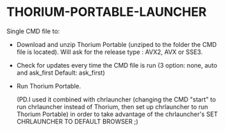 # THORIUM-PORTABLE-LAUNCHER
Single CMD file to:
* Download and unzip Thorium Portable (unziped to the folder the CMD file is located). Will ask for the release type : AVX2, AVX or SSE3.
* Check for updates every time the CMD file is run (3 option: none, auto and ask_first Default: ask_first)
* Run Thorium Portable.

  (PD.I used it combined with chrlauncher (changing the CMD "start" to run chrlauncher instead of Thorium, then set up chrlauncher to run Thorium Portable) in order to take advantage of the chrlauncher's SET CHRLAUNCHER TO DEFAULT BROWSER ;)
